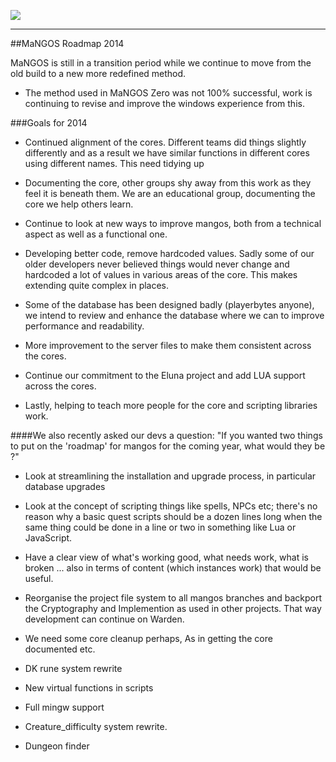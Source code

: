 [![](/wiki/icons/home.gif)](/wiki/Home.md) 

----------

##MaNGOS Roadmap 2014

MaNGOS is still in a transition period while we continue to move from the old build to a new more redefined method.
- The method used in MaNGOS Zero was not 100% successful, work is continuing to revise and improve the windows experience from this.

###Goals for 2014

- Continued alignment of the cores. Different teams did things slightly differently and as a result we have similar functions in different cores using different names. This need tidying up

- Documenting the core, other groups shy away from this work as they feel it is beneath them. We are an educational group, documenting the core we help others learn.

- Continue to look at new ways to improve mangos, both from a technical aspect as well as a functional one.

- Developing better code, remove hardcoded values. Sadly some of our older developers never believed things would never change and hardcoded a lot of values in various areas of the core. This makes extending quite complex in places.

- Some of the database has been designed badly (playerbytes anyone), we intend to review and enhance the database where we can to improve performance and readability.

- More improvement to the server files to make them consistent across the cores.

- Continue our commitment to the Eluna project and add LUA support across the cores.

- Lastly, helping to teach more people for the core and scripting libraries work.

####We also recently asked our devs a question:
"If you wanted two things to put on the 'roadmap' for mangos for the coming year, what would they be ?"

* Look at streamlining the installation and upgrade process, in particular database upgrades
* Look at the concept of scripting things like spells, NPCs etc; there's no reason why a basic quest scripts should be a dozen lines long when the same thing could be done in a line or two in something like Lua or JavaScript.
* Have a clear view of what's working good, what needs work, what is broken ... also in terms of content (which instances work) that would be useful.
* Reorganise the project file system to all mangos branches and backport the Cryptography and Implemention as used in other projects. That way development can continue on Warden.
* We need some core cleanup perhaps, As in getting the core documented etc.
* DK rune system rewrite

* New virtual functions in scripts

* Full mingw support

* Creature_difficulty system rewrite.

* Dungeon finder

